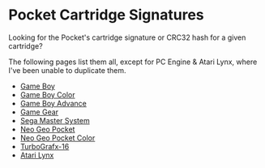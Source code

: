 # Pocket Cartridge Signatures

Looking for the Pocket's cartridge signature or CRC32 hash for a given cartridge?

The following pages list them all, except for PC Engine & Atari Lynx, where I've been unable to duplicate them.

* [Game Boy](./gb.md)
* [Game Boy Color](./gbc.md)
* [Game Boy Advance](./gba.md)
* [Game Gear](./gg.md)
* [Sega Master System](./sms.md)
* [Neo Geo Pocket](./ngp.md)
* [Neo Geo Pocket Color](./ngpc.md)
* [TurboGrafx-16](./pce.md)
* [Atari Lynx](./lynx.md)
